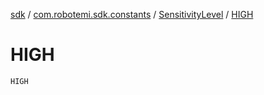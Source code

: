 [sdk](../../index.md) / [com.robotemi.sdk.constants](../index.md) / [SensitivityLevel](index.md) / [HIGH](./-h-i-g-h.md)

# HIGH

`HIGH`